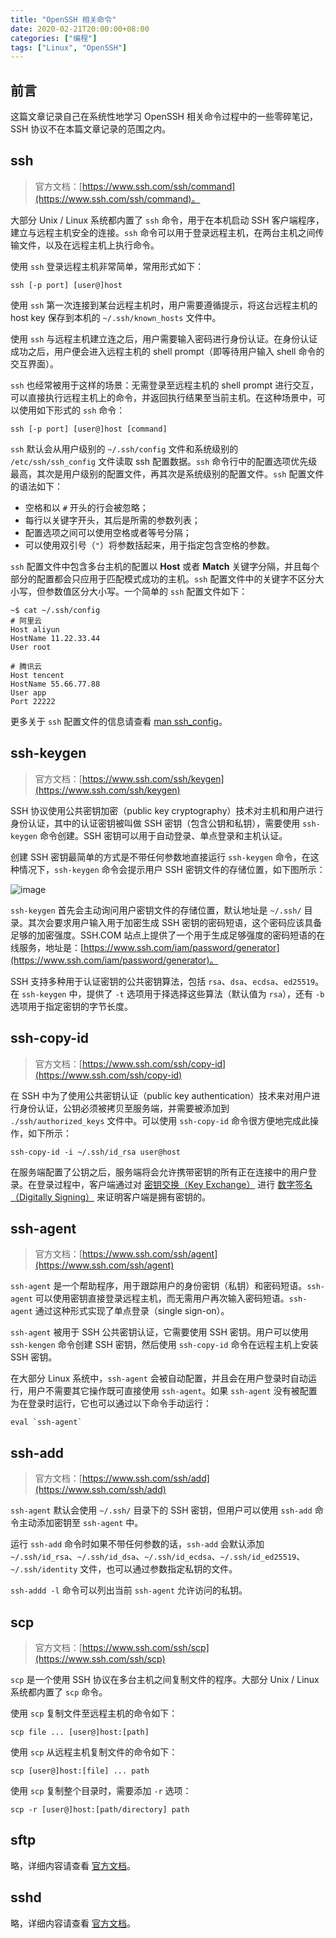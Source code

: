 ```yaml
---
title: "OpenSSH 相关命令"
date: 2020-02-21T20:00:00+08:00
categories: ["编程"]
tags: ["Linux", "OpenSSH"]
---
```


## 前言

这篇文章记录自己在系统性地学习 OpenSSH 相关命令过程中的一些零碎笔记，SSH 协议不在本篇文章记录的范围之内。<!--more-->

## ssh

> 官方文档：[https://www.ssh.com/ssh/command](https://www.ssh.com/ssh/command)。

大部分 Unix / Linux 系统都内置了 `ssh` 命令，用于在本机启动 SSH 客户端程序，建立与远程主机安全的连接。`ssh` 命令可以用于登录远程主机，在两台主机之间传输文件，以及在远程主机上执行命令。

使用 `ssh` 登录远程主机非常简单，常用形式如下：

```shell
ssh [-p port] [user@]host
```

使用 `ssh` 第一次连接到某台远程主机时，用户需要遵循提示，将这台远程主机的 host key 保存到本机的 `~/.ssh/known_hosts` 文件中。

使用 `ssh` 与远程主机建立连之后，用户需要输入密码进行身份认证。在身份认证成功之后，用户便会进入远程主机的 shell prompt（即等待用户输入 shell 命令的交互界面）。

`ssh` 也经常被用于这样的场景：无需登录至远程主机的 shell prompt 进行交互，可以直接执行远程主机上的命令，并返回执行结果至当前主机。在这种场景中，可以使用如下形式的 `ssh` 命令：

```shell
ssh [-p port] [user@]host [command]
```

`ssh` 默认会从用户级别的 `~/.ssh/config` 文件和系统级别的 `/etc/ssh/ssh_config` 文件读取 ssh 配置数据。`ssh` 命令行中的配置选项优先级最高，其次是用户级别的配置文件，再其次是系统级别的配置文件。`ssh` 配置文件的语法如下：

- 空格和以 `#` 开头的行会被忽略；
- 每行以关键字开头，其后是所需的参数列表；
- 配置选项之间可以使用空格或者等号分隔；
- 可以使用双引号（`"`）将参数括起来，用于指定包含空格的参数。

`ssh` 配置文件中包含多台主机的配置以 **Host** 或者 **Match** 关键字分隔，并且每个部分的配置都会只应用于匹配模式成功的主机。`ssh` 配置文件中的关键字不区分大小写，但参数值区分大小写。一个简单的 `ssh` 配置文件如下：

```shell
~$ cat ~/.ssh/config
# 阿里云
Host aliyun
HostName 11.22.33.44
User root

# 腾讯云
Host tencent
HostName 55.66.77.88
User app
Port 22222
```

更多关于 `ssh` 配置文件的信息请查看 [man ssh_config](https://man.openbsd.org/OpenBSD-current/man5/ssh_config.5)。

## ssh-keygen

> 官方文档：[https://www.ssh.com/ssh/keygen](https://www.ssh.com/ssh/keygen)

SSH 协议使用公共密钥加密（public key cryptography）技术对主机和用户进行身份认证，其中的认证密钥被叫做 SSH 密钥（包含公钥和私钥），需要使用 `ssh-keygen` 命令创建。SSH 密钥可以用于自动登录、单点登录和主机认证。

创建 SSH 密钥最简单的方式是不带任何参数地直接运行 `ssh-keygen` 命令，在这种情况下，`ssh-keygen` 命令会提示用户 SSH 密钥文件的存储位置，如下图所示：

![image](/images/commands-of-openssh/1.png)

`ssh-keygen` 首先会主动询问用户密钥文件的存储位置，默认地址是 `~/.ssh/` 目录。其次会要求用户输入用于加密生成 SSH 密钥的密码短语，这个密码应该具备足够的加密强度。SSH.COM 站点上提供了一个用于生成足够强度的密码短语的在线服务，地址是：[https://www.ssh.com/iam/password/generator](https://www.ssh.com/iam/password/generator)。

SSH 支持多种用于认证密钥的公共密钥算法，包括 `rsa`、`dsa`、`ecdsa`、`ed25519`。在 `ssh-keygen` 中，提供了 `-t` 选项用于择选择这些算法（默认值为 `rsa`），还有 `-b` 选项用于指定密钥的字节长度。

## ssh-copy-id

> 官方文档：[https://www.ssh.com/ssh/copy-id](https://www.ssh.com/ssh/copy-id)

在 SSH 中为了使用公共密钥认证（public key authentication）技术来对用户进行身份认证，公钥必须被拷贝至服务端，并需要被添加到 `./ssh/authorized_keys` 文件中。可以使用 `ssh-copy-id` 命令很方便地完成此操作，如下所示：

```shell
ssh-copy-id -i ~/.ssh/id_rsa user@host
```

在服务端配置了公钥之后，服务端将会允许携带密钥的所有正在连接中的用户登录。在登录过程中，客户端通过对 [密钥交换（Key Exchange）](https://en.wikipedia.org/wiki/Key_exchange) 进行 [数字签名（Digitally Signing）](https://en.wikipedia.org/wiki/Digital_signature) 来证明客户端是拥有密钥的。

## ssh-agent

> 官方文档：[https://www.ssh.com/ssh/agent](https://www.ssh.com/ssh/agent)

`ssh-agent` 是一个帮助程序，用于跟踪用户的身份密钥（私钥）和密码短语。`ssh-agent` 可以使用密钥直接登录远程主机，而无需用户再次输入密码短语。`ssh-agent` 通过这种形式实现了单点登录（single sign-on）。

`ssh-agent` 被用于 SSH 公共密钥认证，它需要使用 SSH 密钥。用户可以使用 `ssh-kengen` 命令创建 SSH 密钥，然后使用 `ssh-copy-id` 命令在远程主机上安装 SSH 密钥。

在大部分 Linux 系统中，`ssh-agent` 会被自动配置，并且会在用户登录时自动运行，用户不需要其它操作既可直接使用 `ssh-agent`。如果 `ssh-agent` 没有被配置为在登录时运行，它也可以通过以下命令手动运行：

```shell
eval `ssh-agent`
```

## ssh-add

> 官方文档：[https://www.ssh.com/ssh/add](https://www.ssh.com/ssh/add)

`ssh-agent` 默认会使用 `~/.ssh/` 目录下的 SSH 密钥，但用户可以使用 `ssh-add` 命令主动添加密钥至 `ssh-agent` 中。

运行 `ssh-add` 命令时如果不带任何参数的话，`ssh-add` 会默认添加 `~/.ssh/id_rsa`、`~/.ssh/id_dsa`、`~/.ssh/id_ecdsa`、`~/.ssh/id_ed25519`、`~/.ssh/identity` 文件，也可以通过参数指定私钥的文件。

`ssh-addd -l` 命令可以列出当前 `ssh-agent` 允许访问的私钥。

## scp

> 官方文档：[https://www.ssh.com/ssh/scp](https://www.ssh.com/ssh/scp)

`scp` 是一个使用 SSH 协议在多台主机之间复制文件的程序。大部分 Unix / Linux 系统都内置了 `scp` 命令。

使用 `scp` 复制文件至远程主机的命令如下：

```shell
scp file ... [user@]host:[path]
```

使用 `scp` 从远程主机复制文件的命令如下：

```shell
scp [user@]host:[file] ... path
```

使用 `scp` 复制整个目录时，需要添加 `-r` 选项：

```shell
scp -r [user@]host:[path/directory] path
```

## sftp

略，详细内容请查看 [官方文档](https://www.ssh.com/ssh/sftp)。

## sshd

略，详细内容请查看 [官方文档](https://www.ssh.com/ssh/sshd)。
